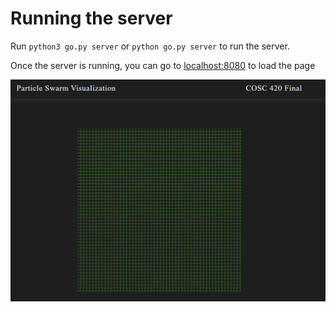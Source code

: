 # Running the server
Run `python3 go.py server` or `python go.py server` to run the server.

Once the server is running, you can go to [localhost:8080](localhost:8080) to load the page

![basic grid image](swarm-grid.png "Grid")
